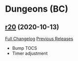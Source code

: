 # <DBM> Dungeons (BC)

## [r20](https://github.com/DeadlyBossMods/DBM-Dungeons/tree/r20) (2020-10-13)
[Full Changelog](https://github.com/DeadlyBossMods/DBM-Dungeons/compare/r19...r20) [Previous Releases](https://github.com/DeadlyBossMods/DBM-Dungeons/releases)

- Bump TOCS  
- Timer adjustment  
